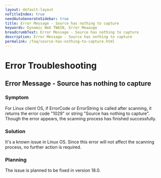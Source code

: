 ```yaml
---
layout: default-layout
noTitleIndex: true
needAutoGenerateSidebar: true
title: Error Message - Source has nothing to capture
keywords: Dynamic Web TWAIN, Error Meaasge
breadcrumbText: Error Message - Source has nothing to capture
description: Error Message - Source has nothing to capture
permalink: /faq/source-has-nothing-to-capture.html
---
```


# Error Troubleshooting

## Error Message - Source has nothing to capture

### Symptom

For Linux client OS, if ErrorCode or ErrorString is called after scanning, it returns the error code "1029" or string "Source has nothing to capture". Though the error appears, the scanning process has finished successfully.

### Solution

It's a known issue in Linux OS. Since this error will not affect the scanning process, no further action is required. 

### Planning

The issue is planned to be fixed in version 18.0.
